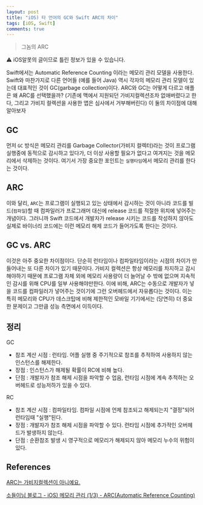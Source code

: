 ```yaml
---
layout: post
title: "iOS) 타 언어의 GC와 Swift ARC의 차이"
tags: [iOS, Swift]
comments: true
---
```


> 그놈의 ARC  

⚠ iOS알못의 글이므로 틀린 정보가 있을 수 있습니다.  

Swift에서는 Automatic Reference Counting 이라는 메모리 관리 모델을 사용한다. Swift와 마찬가지로 다른 언어들 (예를 들어 Java) 역시 각자의 메모리 관리 모델이 있는데 대표적인 것이 GC(garbage collection)이다. ARC와 GC는 어떻게 다르고 애플은 왜 ARC를 선택했을까? (기존에 맥에서 지원되던 가비지컬렉션조차 없애버렸다고 한다, 그리고 가비지 컬렉션을 사용한 앱은 심사에서 거부해버린다) 이 둘의 차이점에 대해 알아보자

## GC

먼저 `GC` 방식은 메모리 관리를 Garbage Collector(가비지 컬렉터)라는 것이 프로그램 실행중에 동적으로 감시하고 있다가, 더 이상 사용할 필요가 없다고 여겨지는 것을 메모리에서 삭제하는 것이다. 여기서 가장 중요한 포인트는 `실행타임`에서 메모리 관리를 한다는 것이다.

## ARC

이와 달리, `ARC`는 프로그램이 실행되고 있는 상태에서 감시하는 것이 아니라 코드를 빌드(`컴파일`)할 때 컴파일러가 프로그래머 대신에 release 코드를 적절한 위치에 넣어주는 개념이다. 그러니까 Swift 코드에서 개발자가 release 시키는 코드를 작성하지 않아도 실제로 바이너리 코드에는 이런 메모리 해제 코드가 들어가도록 한다는 것이다.

## GC vs. ARC

이것은 아주 중요한 차이점이다. 단순히 런타임이나 컴파일타임이라는 시점의 차이가 만들어내는 또 다른 차이가 있기 때문이다. 가비지 컬렉션은 항상 메모리를 차지하고 감시해야하기 때문에 프로그램 자체 외에 메모리 사용량이 더 늘어날 수 밖에 없으며 지속적인 감시를 위해 CPU를 일부 사용해야만한다. 이에 비해, ARC는 수동으로 개발자가 넣을 코드를 컴파일러가 넣어주는 것이기에 그런 오버헤드에서 자유롭다는 것이다. 이는 특히 메모리와 CPU가 데스크탑에 비해 제한적인 모바일 기기에서는 (당연히) 더 중요한 문제이고 그만큼 성능 측면에서 이득이다.  

## 정리

GC

- 참조 계산 시점 : 런타임. 어플 실행 중 주기적으로 참조를 추적하여 사용하지 않는 인스턴스를 해제한다.
- 장점 : 인스턴스가 해제될 확률이 RC에 비해 높다.
- 단점 : 개발자가 참조 해제 시점을 파악할 수 업음, 런타임 시점에 계속 추적하는 오버헤드로 성능저하가 있을 수 있다.

RC

- 참조 계산 시점 : 컴파일타임. 컴파일 시점에 언제 참조되고 해제되는지 "결정"되어 런타임때 "실행"된다.
- 장점 : 개발자가 참조 해제 시점을 파악할 수 있다. 런타임 시점에 추가적인 오버헤드가 발생하지 않는다.
- 단점 : 순환참조 발생 시 영구적으로 메모리가 해제되지 않아 메모리 누수의 위험이 있다.

## References

[ARC는 가비지컬렉션이 아니예요.](https://wingsnote.com/32)

[소들이님 블로그 - iOS) 메모리 관리 (1/3) - ARC(Automatic Reference Counting)](https://babbab2.tistory.com/26)
